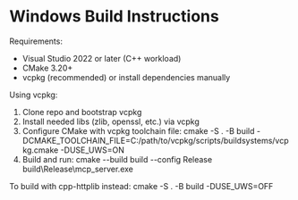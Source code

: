# Windows Build Instructions

Requirements:

- Visual Studio 2022 or later (C++ workload)
- CMake 3.20+
- vcpkg (recommended) or install dependencies manually

Using vcpkg:

1. Clone repo and bootstrap vcpkg
2. Install needed libs (zlib, openssl, etc.) via vcpkg
3. Configure CMake with vcpkg toolchain file:
   cmake -S . -B build -DCMAKE_TOOLCHAIN_FILE=C:/path/to/vcpkg/scripts/buildsystems/vcpkg.cmake -DUSE_UWS=ON
4. Build and run:
   cmake --build build --config Release
   build\Release\mcp_server.exe

To build with cpp-httplib instead:
   cmake -S . -B build -DUSE_UWS=OFF
